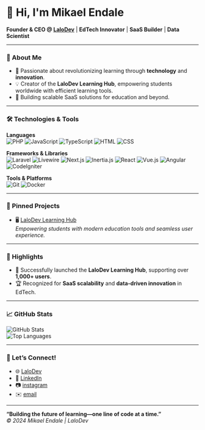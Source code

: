 # 👋 Hi, I'm Mikael Endale
**Founder & CEO @ [LaloDev](https://lalodev.com)** | **EdTech Innovator** | **SaaS Builder** | **Data Scientist**

---

### 🚀 About Me
- 🌱 Passionate about revolutionizing learning through **technology** and **innovation**.
- 💡 Creator of the **LaloDev Learning Hub**, empowering students worldwide with efficient learning tools.
- 🎯 Building scalable SaaS solutions for education and beyond.

---

### 🛠️ Technologies & Tools
**Languages**  
![PHP](https://img.shields.io/badge/PHP-777BB4?style=flat-square&logo=php&logoColor=white)
![JavaScript](https://img.shields.io/badge/JavaScript-F7DF1E?style=flat-square&logo=javascript&logoColor=black)
![TypeScript](https://img.shields.io/badge/TypeScript-3178C6?style=flat-square&logo=typescript&logoColor=white)
![HTML](https://img.shields.io/badge/HTML-E34F26?style=flat-square&logo=html5&logoColor=white)
![CSS](https://img.shields.io/badge/CSS-1572B6?style=flat-square&logo=css3&logoColor=white)

**Frameworks & Libraries**  
![Laravel](https://img.shields.io/badge/Laravel-FF2D20?style=flat-square&logo=laravel&logoColor=white)
![Livewire](https://img.shields.io/badge/Livewire-4E56A6?style=flat-square)
![Next.js](https://img.shields.io/badge/Next.js-000000?style=flat-square&logo=nextdotjs&logoColor=white)
![Inertia.js](https://img.shields.io/badge/Inertia.js-9F7AEA?style=flat-square)
![React](https://img.shields.io/badge/React-61DAFB?style=flat-square&logo=react&logoColor=black)
![Vue.js](https://img.shields.io/badge/Vue.js-4FC08D?style=flat-square&logo=vue-dot-js&logoColor=white)
![Angular](https://img.shields.io/badge/Angular-DD0031?style=flat-square&logo=angular&logoColor=white)
![CodeIgniter](https://img.shields.io/badge/CodeIgniter-EF4223?style=flat-square&logo=codeigniter&logoColor=white)

**Tools & Platforms**  
![Git](https://img.shields.io/badge/Git-F05032?style=flat-square&logo=git&logoColor=white)
![Docker](https://img.shields.io/badge/Docker-2496ED?style=flat-square&logo=docker&logoColor=white)

---

### 📌 Pinned Projects
- 🖥️ [LaloDev Learning Hub](https://learn.lalodev.com)  
  *Empowering students with modern education tools and seamless user experience.*  

---

### 🌟 Highlights
- 💼 Successfully launched the **LaloDev Learning Hub**, supporting over **1,000+ users**.
- 🏆 Recognized for **SaaS scalability** and **data-driven innovation** in EdTech.

---

### 📈 GitHub Stats
![GitHub Stats](https://github-readme-stats.vercel.app/api?username=mikaelendale&show_icons=true&theme=radical)  
![Top Languages](https://github-readme-stats.vercel.app/api/top-langs/?username=mikaelendale&layout=compact&theme=radical)

---

### 📢 Let’s Connect!
- 🌐 [LaloDev](https://lalodev.com)  
- 💼 [LinkedIn](www.linkedin.com/in/mikael-endale-7572722b3)  
- 📷 [instagram](https://instagram.com/mikoactive)
- ✉️ [email](mailto:mikaelendale00@gmail.com)

---

**“Building the future of learning—one line of code at a time.”**  
*© 2024 Mikael Endale | LaloDev*
